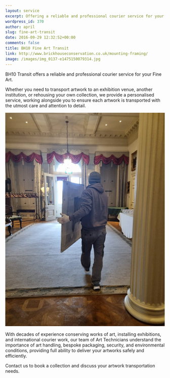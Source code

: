 ```yaml
---
layout: service
excerpt: Offering a reliable and professional courier service for your Fine Art
wordpress_id: 370
author: april
slug: fine-art-transit
date: 2016-09-29 12:32:52+00:00
comments: false
title: BH10 Fine Art Transit
link: http://www.brickhouseconservation.co.uk/mounting-framing/
image: /images/img_0137-e1475150079314.jpg
---
```

BH10 Transit offers a reliable and professional courier service for your Fine Art. 

Whether you need to transport artwork to an exhibition venue, another institution, or rehousing your own collection, we provide a personalised service, working alongside you to ensure each artwork is transported with the utmost care and attention to detail. 

![transit](/images/2023-03-09-at-1.43.16-pm.jpeg "BH10 Fine Art Transit")

With decades of experience conserving works of art, installing exhibitions, and international courier work, our team of Art Technicians understand the importance of art handling, bespoke packaging, security, and environmental conditions, providing full ability to deliver your artworks safely and efficiently.  

Contact us to book a collection and discuss your artwork transportation needs.